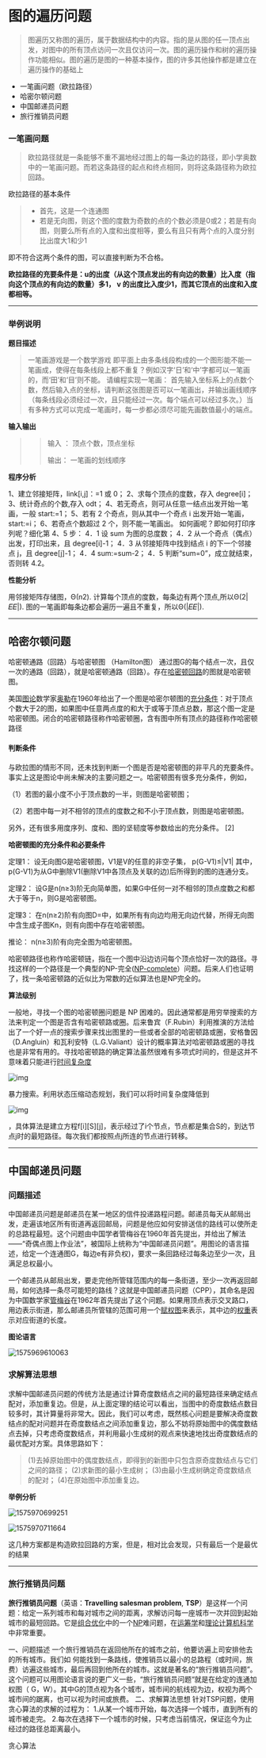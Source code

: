 # 图的遍历问题

> 图遍历又称图的遍历，属于数据结构中的内容。指的是从图的任一顶点出发，对图中的所有顶点访问一次且仅访问一次。图的遍历操作和树的遍历操作功能相似。图的遍历是图的一种基本操作，图的许多其他操作都是建立在遍历操作的基础上

- 一笔画问题（欧拉路径）
- 哈密尔顿问题
- 中国邮递员问题
- 旅行推销员问题



### 一笔画问题

>  欧拉路径就是一条能够不重不漏地经过图上的每一条边的路径，即小学奥数中的一笔画问题。而若这条路径的起点和终点相同，则将这条路径称为欧拉回路。 



欧拉路径的基本条件

> -  首先，这是一个连通图 
> -  若是无向图，则这个图的度数为奇数的点的个数必须是0或2；若是有向图，则要么所有点的入度和出度相等，要么有且只有两个点的入度分别比出度大1和少1 

即不符合这两个条件的图，可以直接判断为不合格。

**欧拉路径的充要条件是：u的出度（从这个顶点发出的有向边的数量）比入度（指向这个顶点的有向边的数量）多1， v 的出度比入度少1，而其它顶点的出度和入度都相等。**

---

### 举例说明

**题目描述**

> 一笔画游戏是一个数学游戏 即平面上由多条线段构成的一个图形能不能一笔画成，使得在每条线段上都不重复？例如汉字‘日’和‘中’字都可以一笔画的，而‘田’和‘目’则不能。
> 请编程实现一笔画：
> 首先输入坐标系上的点数个数，然后输入点的坐标，请判断这张图是否可以一笔画出，并输出画线顺序 （每条线段必须经过一次，且只能经过一次。每个端点可以经过多次。）当有多种方式可以完成一笔画时，每一步都必须尽可能先画数值最小的端点。

**输入输出**

>> 输入 ： 顶点个数，顶点坐标
>>
>> 输出：  一笔画的划线顺序

**程序分析**

1、建立邻接矩阵，link[i,j]：=1 或 0；
2、求每个顶点的度数，存入 degree[i]；
3、统计奇点的个数,存入 odt；
4、若无奇点，则可从任意一结点出发开始一笔画，一般 start:=1；
5、若有 2 个奇点，则从其中一个奇点 i 出发开始一笔画，start:=i；
6、若奇点个数超过 2 个，则不能一笔画出。 如何画呢？即如何打印序列呢？细化第 4、5 步：
4．1 设 sum 为图的总度数；
4．2 从一个奇点（偶点）出发，打印出来，且 degree[i]-1；
4．3 从邻接矩阵中找到结点 i 的下一个邻接点 j，且 degree[j]-1；
4．4 sum:=sum-2；
4．5 判断“sum=0”，成立就结束，否则转 4.2。

**性能分析**

用邻接矩阵存储图，Θ(n2).
计算每个顶点的度数，每条边有两个顶点,所以Θ(2|𝐸𝐸|).
图的一笔画即每条边都会遍历一遍且不重复，所以Θ(|𝐸𝐸|).



---



## 哈密尔顿问题

哈密顿通路（回路）与哈密顿图 （Hamilton图） 通过图G的每个结点一次，且仅一次的通路（回路），就是哈密顿通路（回路）。存在[哈密顿回路](https://baike.baidu.com/item/哈密顿回路/5575399)的图就是哈密顿图。

美国[图论](https://baike.baidu.com/item/图论/1433806)数学家[奥勒](https://baike.baidu.com/item/奥勒/7525798)在1960年给出了一个图是哈密尔顿图的[充分条件](https://baike.baidu.com/item/充分条件/7958489)：对于顶点个数大于2的图，如果图中任意两点度的和大于或等于顶点总数，那这个图一定是哈密顿图。闭合的哈密顿路径称作哈密顿圈，含有图中所有顶点的路径称作哈密顿路径



#### 判断条件

与欧拉图的情形不同，还未找到判断一个图是否是哈密顿图的非平凡的充要条件。事实上这是图论中尚未解决的主要问题之一。哈密顿图有很多充分条件，例如，

（1）若图的最小度不小于顶点数的一半，则图是哈密顿图；

（2）若图中每一对不相邻的顶点的度数之和不小于顶点数，则图是哈密顿图。

另外，还有很多用度序列、度和、图的坚韧度等参数给出的充分条件。 [2] 

**哈密顿图的充分条件和必要条件**

定理1： 设无向图G是哈密顿图，V1是V的任意的非空子集， p(G-V1)≤|V1| 其中，p(G-V1)为从G中删除V1(删除V1中各顶点及关联的边)后所得到的图的连通分支。

定理2： 设G是n(n≥3)阶无向简单图，如果G中任何一对不相邻的顶点度数之和都大于等于n，则G是哈密顿图。

定理3： 在n(n≥2)阶有向图D=中，如果所有有向边均用无向边代替，所得无向图中含生成子图Kn，则有向图中存在哈密顿图。

推论： n(n≥3)阶有向完全图为哈密顿图。

哈密顿路径也称作哈密顿链，指在一个图中沿边访问每个顶点恰好一次的路径。寻找这样的一个路径是一个典型的NP-完全([NP-complete](https://baike.baidu.com/item/NP-complete)）问题。后来人们也证明了，找一条哈密顿路的近似比为常数的近似算法也是NP完全的。



**算法级别**

一般地，寻找一个图的哈密顿圈问题是 NP 困难的。因此通常都是用穷举搜索的方法来判定一个图是否含有哈密顿路或圈。后来鲁宾（F.Rubin）利用推演的方法给出了一个好一点的搜索步骤来找出图里的一些或者全部的哈密顿路或圈，安格鲁因（D.Angluin）和瓦利安特（L.G.Valiant）设计的概率算法对哈密顿路或圈的寻找也是非常有用的。寻找哈密顿路的确定算法虽然很难有多项式时间的，但是这并不意味着只能进行[时间复杂度](https://baike.baidu.com/item/时间复杂度)

![img](https://gss3.bdstatic.com/-Po3dSag_xI4khGkpoWK1HF6hhy/baike/pic/item/a71ea8d3fd1f41343c81ce2b2e1f95cad1c85e35.jpg)

暴力搜索。利用状态压缩动态规划，我们可以将时间复杂度降低到

![img](https://gss2.bdstatic.com/9fo3dSag_xI4khGkpoWK1HF6hhy/baike/pic/item/6a600c338744ebf8580faf6ad2f9d72a6059a76d.jpg)

，具体算法是建立方程f[i][S][j]，表示经过了i个节点，节点都是集合S的，到达节点j时的最短路径。每次我们都按照点j所连的节点进行转移。



---

## 中国邮递员问题

### 问题描述

 中国邮递员问题是邮递员在某一地区的信件投递路程问题。邮递员每天从邮局出发，走遍该地区所有街道再返回邮局，问题是他应如何安排送信的路线可以使所走的总路程最短。这个问题由中国学者管梅谷在1960年首先提出，并给出了解法——“奇偶点图上作业法”，被国际上统称为“中国邮递员问题”。用图论的语言描述，给定一个连通图G，每边e有非负权)，要求一条回路经过每条边至少一次，且满足总权最小。 

 一个邮递员从邮局出发，要走完他所管辖范围内的每一条街道，至少一次再返回邮局，如何选择一条尽可能短的路线？这就是中国邮递员问题（CPP），其命名是因为中国数学家[管梅谷](https://baike.baidu.com/item/管梅谷)在1962年首先提出了这个问题。如果用顶点表示交叉路口，用边表示街道，那么邮递员所管辖的范围可用一个[赋权图](https://baike.baidu.com/item/赋权图)来表示，其中边的[权重](https://baike.baidu.com/item/权重/10245966)表示对应街道的长度。 

**图论语言**

![1575969610063](C:\Users\pigpigpang\AppData\Roaming\Typora\typora-user-images\1575969610063.png)

### 求解算法思想

求解中国邮递员问题的传统方法是通过计算奇度数结点之间的最短路径来确定结点配对，添加重复边。但是，从上面定理的结论可以看出，当图中的奇度数结点数目较多时，其计算量将非常大。因此，我们可以考虑，既然核心问题是要解决奇度数结点的配对问题并在奇度数结点之间添加重复边，那么不妨将原始图中的偶度数结点去掉，只考虑奇度数结点，并利用最小生成树的观点来快速地找出奇度数结点的最优配对方案。具体思路如下：

> (1)去掉原始图中的偶度数结点，即得到的新图中只包含原奇度数结点与它们之间的路径；
> (2)求新图的最小生成树；
> (3)由最小生成树确定奇度数结点的配对；
> (4)在原始图中添加重复边。



**举例分析**

![1575970699251](C:\Users\pigpigpang\AppData\Roaming\Typora\typora-user-images\1575970699251.png)

![1575970711664](C:\Users\pigpigpang\AppData\Roaming\Typora\typora-user-images\1575970711664.png)

 这几种方案都是构造欧拉回路的方案，但是，相对比会发现，只有最后一个是最优的结果 



---

### 旅行推销员问题

 **旅行推销员问题**（英语：**Travelling salesman problem**, **TSP**）是这样一个问题：给定一系列城市和每对城市之间的距离，求解访问每一座城市一次并回到起始城市的最短回路。它是[组合优化](https://baike.baidu.com/item/组合优化/3314860)中的一个[NP](https://baike.baidu.com/item/NP/7470332)难问题，在[运筹学](https://baike.baidu.com/item/运筹学/1559)和[理论计算机科学](https://baike.baidu.com/item/理论计算机科学/11034581)中非常重要。 



一、问题描述
一个旅行推销员在返回他所在的城市之前，他要访遍上司安排他去的所有城市。我们如
何能找到一条路线，使推销员以最小的总路程（或时间，旅费）访遍这些城市，最后再回到他所在的城市。这就是著名的“旅行推销员问题”。这个问题可以用图论语言说的更广义一些，“旅行推销员问题“就是在给定的连通加权图（
G，W）。其中G的顶点视为各个城市，城市间的航线视为边，权视为两个城市间的踞离，也可以视为时间或旅费。
二、求解算法思想
针对TSP问题，使用贪心算法的求解的过程为：
1.从某一个城市开始，每次选择一个城市，直到所有的城市被走完。
2.每次在选择下一个城市的时候，只考虑当前情况，保证迄今为止经过的路径总距离最小。



贪心算法